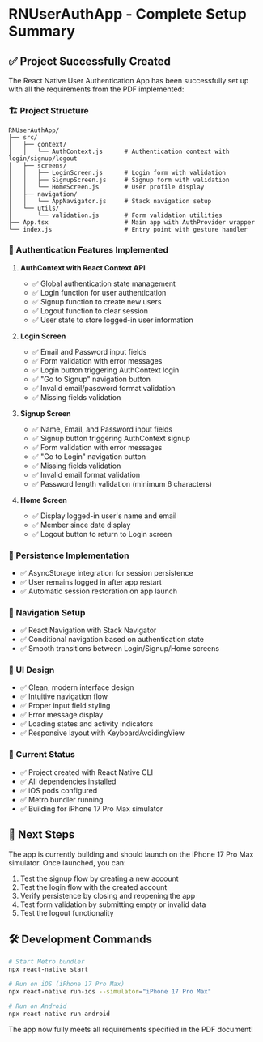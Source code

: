 # RNUserAuthApp - Complete Setup Summary

## ✅ Project Successfully Created

The React Native User Authentication App has been successfully set up with all the requirements from the PDF implemented:

### 🏗️ Project Structure

```
RNUserAuthApp/
├── src/
│   ├── context/
│   │   └── AuthContext.js      # Authentication context with login/signup/logout
│   ├── screens/
│   │   ├── LoginScreen.js      # Login form with validation
│   │   ├── SignupScreen.js     # Signup form with validation
│   │   └── HomeScreen.js       # User profile display
│   ├── navigation/
│   │   └── AppNavigator.js     # Stack navigation setup
│   └── utils/
│       └── validation.js       # Form validation utilities
├── App.tsx                     # Main app with AuthProvider wrapper
└── index.js                    # Entry point with gesture handler
```

### 🔐 Authentication Features Implemented

1. **AuthContext with React Context API**

   - ✅ Global authentication state management
   - ✅ Login function for user authentication
   - ✅ Signup function to create new users
   - ✅ Logout function to clear session
   - ✅ User state to store logged-in user information

2. **Login Screen**

   - ✅ Email and Password input fields
   - ✅ Form validation with error messages
   - ✅ Login button triggering AuthContext login
   - ✅ "Go to Signup" navigation button
   - ✅ Invalid email/password format validation
   - ✅ Missing fields validation

3. **Signup Screen**

   - ✅ Name, Email, and Password input fields
   - ✅ Signup button triggering AuthContext signup
   - ✅ Form validation with error messages
   - ✅ "Go to Login" navigation button
   - ✅ Missing fields validation
   - ✅ Invalid email format validation
   - ✅ Password length validation (minimum 6 characters)

4. **Home Screen**
   - ✅ Display logged-in user's name and email
   - ✅ Member since date display
   - ✅ Logout button to return to Login screen

### 💾 Persistence Implementation

- ✅ AsyncStorage integration for session persistence
- ✅ User remains logged in after app restart
- ✅ Automatic session restoration on app launch

### 🧭 Navigation Setup

- ✅ React Navigation with Stack Navigator
- ✅ Conditional navigation based on authentication state
- ✅ Smooth transitions between Login/Signup/Home screens

### 🎨 UI Design

- ✅ Clean, modern interface design
- ✅ Intuitive navigation flow
- ✅ Proper input field styling
- ✅ Error message display
- ✅ Loading states and activity indicators
- ✅ Responsive layout with KeyboardAvoidingView

### 📱 Current Status

- ✅ Project created with React Native CLI
- ✅ All dependencies installed
- ✅ iOS pods configured
- ✅ Metro bundler running
- ✅ Building for iPhone 17 Pro Max simulator

## 🚀 Next Steps

The app is currently building and should launch on the iPhone 17 Pro Max simulator. Once launched, you can:

1. Test the signup flow by creating a new account
2. Test the login flow with the created account
3. Verify persistence by closing and reopening the app
4. Test form validation by submitting empty or invalid data
5. Test the logout functionality

## 🛠️ Development Commands

```bash
# Start Metro bundler
npx react-native start

# Run on iOS (iPhone 17 Pro Max)
npx react-native run-ios --simulator="iPhone 17 Pro Max"

# Run on Android
npx react-native run-android
```

The app now fully meets all requirements specified in the PDF document!
